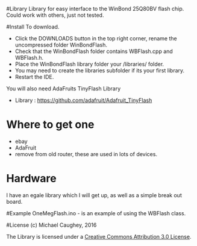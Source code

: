 #Library
Library for easy interface to the WinBond 25Q80BV flash chip.  Could work with others, just not tested.

#Install
To download. 
* Click the DOWNLOADS button in the top right corner, rename the uncompressed folder WinBondFlash. 
* Check that the WinBondFlash folder contains WBFlash.cpp and WBFlash.h. 
* Place the WinBondFlash library folder your /libraries/ folder. 
* You may need to create the libraries subfolder if its your first library. 
* Restart the IDE.

You will also need AdaFruits TinyFlash Library
* Library : https://github.com/adafruit/Adafruit_TinyFlash

# Where to get one
* ebay
* AdaFruit
* remove from old router, these are used in lots of devices.

# Hardware
I have an egale library which I will get up, as well as a simple break out board.

#Example
OneMegFlash.ino - is an example of using the WBFlash class.

#License
(c) Michael Caughey, 2016

The Library is licensed under a [Creative Commons Attribution 3.0 License](https://creativecommons.org/licenses/by/3.0/). 